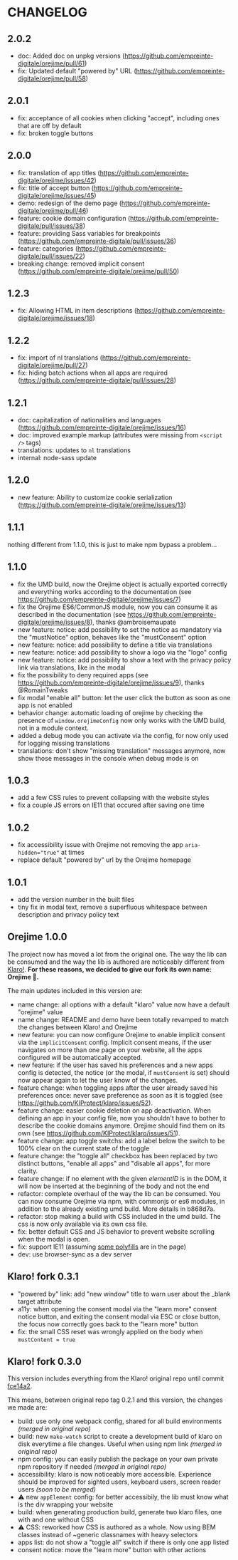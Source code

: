 # CHANGELOG

## 2.0.2

- doc: Added doc on unpkg versions (https://github.com/empreinte-digitale/orejime/pull/61)
- fix: Updated default "powered by" URL (https://github.com/empreinte-digitale/orejime/pull/58)

## 2.0.1

- fix: acceptance of all cookies when clicking "accept", including ones that are off by default
- fix: broken toggle buttons

## 2.0.0

- fix: translation of app titles (https://github.com/empreinte-digitale/orejime/issues/42)
- fix: title of accept button (https://github.com/empreinte-digitale/orejime/issues/45)
- demo: redesign of the demo page (https://github.com/empreinte-digitale/orejime/pull/46)
- feature: cookie domain configuration (https://github.com/empreinte-digitale/pull/issues/38)
- feature: providing Sass variables for breakpoints (https://github.com/empreinte-digitale/pull/issues/36)
- feature: categories (https://github.com/empreinte-digitale/pull/issues/22)
- breaking change: removed implicit consent (https://github.com/empreinte-digitale/orejime/pull/50)

## 1.2.3

- fix: Allowing HTML in item descriptions (https://github.com/empreinte-digitale/orejime/issues/18)

## 1.2.2

- fix: import of nl translations (https://github.com/empreinte-digitale/orejime/pull/27)
- fix: hiding batch actions when all apps are required (https://github.com/empreinte-digitale/pull/issues/28)

## 1.2.1

- doc: capitalization of nationalities and languages (https://github.com/empreinte-digitale/orejime/issues/16)
- doc: improved example markup (attributes were missing from `<script />` tags)
- translations: updates to `nl` translations
- internal: node-sass update

## 1.2.0

- new feature: Ability to customize cookie serialization (https://github.com/empreinte-digitale/orejime/issues/13)

## 1.1.1

nothing different from 1.1.0, this is just to make npm bypass a problem...

## 1.1.0

- fix the UMD build, now the Orejime object is actually exported correctly and everything works according to the documentation (see https://github.com/empreinte-digitale/orejime/issues/7)
- fix the Orejime ES6/CommonJS module, now you can consume it as described in the documentation (see https://github.com/empreinte-digitale/orejime/issues/8), thanks @ambroisemaupate
- new feature: notice: add possibility to set the notice as mandatory via the "mustNotice" option, behaves like the "mustConsent" option
- new feature: notice: add possibility to define a title via translations
- new feature: notice: add possibility to show a logo via the "logo" config
- new feature: notice: add possibility to show a text with the privacy policy link via translations, like in the modal
- fix the possibility to deny required apps (see https://github.com/empreinte-digitale/orejime/issues/9), thanks @RomainTweaks
- fix modal "enable all" button: let the user click the button as soon as one app is not enabled
- behavior change: automatic loading of orejime by checking the presence of `window.orejimeConfig` now only works with the UMD build, not in a module context.
- added a debug mode you can activate via the config, for now only used for logging missing translations
- translations: don't show "missing translation" messages anymore, now show those messages in the console when debug mode is on

## 1.0.3

- add a few CSS rules to prevent collapsing with the website styles
- fix a couple JS errors on IE11 that occured after saving one time

## 1.0.2

- fix accessibility issue with Orejime not removing the app `aria-hidden="true"` at times
- replace default "powered by" url by the Orejime homepage

## 1.0.1

- add the version number in the built files
- tiny fix in modal text, remove a superfluous whitespace between description and privacy policy text

## Orejime 1.0.0

The project now has moved a lot from the original one. The way the lib can be consumed and the way the lib is authored are noticeably different from [Klaro!](https://github.com/KIProtect/klaro). **For these reasons, we decided to give our fork its own name: Orejime :cookie:.**

The main updates included in this version are:

- name change: all options with a default "klaro" value now have a default "orejime" value
- name change: README and demo have been totally revamped to match the changes between Klaro! and Orejime
- new feature: you can now configure Orejime to enable implicit consent via the `implicitConsent` config. Implicit consent means, if the user navigates on more than one page on your website, all the apps configured will be automatically accepted.
- new feature: if the user has saved his preferences and a new apps config is detected, the notice (or the modal, if `mustConsent` is set) should now appear again to let the user know of the changes.
- feature change: when toggling apps after the user already saved his preferences once: never save preference as soon as it is toggled (see https://github.com/KIProtect/klaro/issues/52).
- feature change: easier cookie deletion on app deactivation. When defining an app in your config file, now you shouldn't have to bother to describe the cookie domains anymore. Orejime should find them on its own (see https://github.com/KIProtect/klaro/issues/51).
- feature change: app toggle switchs: add a label below the switch to be 100% clear on the current state of the toggle
- feature change: the "toggle all" checkbox has been replaced by two distinct buttons, "enable all apps" and "disable all apps", for more clarity.
- feature change: if no element with the given *elementID* is in the DOM, it will now be inserted at the beginning of the body and not the end
- refactor: complete overhaul of the way the lib can be consumed. You can now consume Orejime via npm, with commonjs or es6 modules, in addition to the already existing umd build. More details in b868d7a.
- refactor: stop making a build with CSS included in the umd build. The css is now only available via its own css file.
- fix: better default CSS and JS behavior to prevent website scrolling when the modal is open.
- fix: support IE11 (assuming [some polyfills](https://polyfill.io/v2/docs/) are in the page)
- dev: use browser-sync as a dev server

## Klaro! fork 0.3.1

- "powered by" link: add "new window" title to warn user about the _blank target attribute
- a11y: when opening the consent modal via the "learn more" consent notice button, and exiting the consent modal via ESC or close button, the focus now correctly goes back to the "learn more" button
- fix: the small CSS reset was wrongly applied on the body when `mustContent = true`

## Klaro! fork 0.3.0

This version includes everything from the Klaro! original repo until commit [fce14a2](https://github.com/KIProtect/klaro/commits/fce14a280926da9ae474f7fee7333253ffc6430d).

This means, between original repo tag 0.2.1 and this version, the changes we made are:

- build: use only one webpack config, shared for all build environments *(merged in original repo)*
- build: new `make-watch` script to create a development build of klaro on disk everytime a file changes. Useful when using npm link *(merged in original repo)*
- npm config: you can easily publish the package on your own private npm repository if needed *(merged in original repo)*
- accessibility: klaro is now noticeably more accessible. Experience should be improved for sighted users, keyboard users, screen reader users *(soon to be merged)*
- :warning: new `appElement` config: for better accessibily, the lib must know what is the div wrapping your website
- build: when generating production build, generate two klaro files, one with and one without CSS
- :warning: CSS: reworked how CSS is authored as a whole. Now using BEM classes instead of ~generic classnames with heavy selectors
- apps list: do not show a "toggle all" switch if there is only one app listed
- consent notice: move the "learn more" button with other actions
